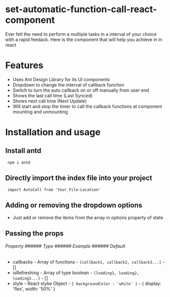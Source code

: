 # set-automatic-function-call-react-component
Ever felt the need to perform a multiple tasks in a interval of your choice with a rapid feedack. Here is the component that will help you achieve in in react


# Features
- Uses Ant Design Library for its UI components
- Dropdown to change the interval of callback function
- Switch to turn the auto callback on or off manually from user end
- Shows the last call time (Last Synced)
- Shows next call time (Next Update)
- Will start and stop the timer to call the callback functions at component mounting and unmounting

# Installation and usage
## Install antd
```  npm i antd ```

## Directly import the index file into your project
``` import AutoCall from 'Your_File-Location'```

## Adding or removing the dropdown options
- Just add or remove the items from the array in options property of state

## Passing the props
###### Property            ###### Type                          ###### Example                              ###### Default
- callbacks       - Array of functions             - ```[callback1, callback2, callback3...]```        - []
- isRefreshing    - Array of type boolean          - ```[loading1, loading2, loading3...]```           - []
- style           - React styke Object             - ```{ backgroundColor : 'white' }```               - { display: 'flex', width: '50%' }
